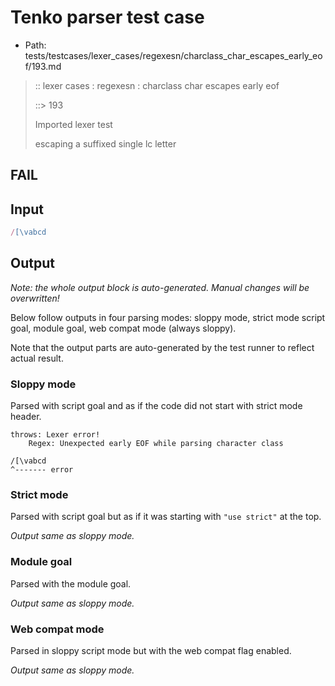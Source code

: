 # Tenko parser test case

- Path: tests/testcases/lexer_cases/regexesn/charclass_char_escapes_early_eof/193.md

> :: lexer cases : regexesn : charclass char escapes early eof
>
> ::> 193
>
> Imported lexer test
>
> escaping a suffixed single lc letter

## FAIL

## Input

`````js
/[\vabcd
`````

## Output

_Note: the whole output block is auto-generated. Manual changes will be overwritten!_

Below follow outputs in four parsing modes: sloppy mode, strict mode script goal, module goal, web compat mode (always sloppy).

Note that the output parts are auto-generated by the test runner to reflect actual result.

### Sloppy mode

Parsed with script goal and as if the code did not start with strict mode header.

`````
throws: Lexer error!
    Regex: Unexpected early EOF while parsing character class

/[\vabcd
^------- error
`````

### Strict mode

Parsed with script goal but as if it was starting with `"use strict"` at the top.

_Output same as sloppy mode._

### Module goal

Parsed with the module goal.

_Output same as sloppy mode._

### Web compat mode

Parsed in sloppy script mode but with the web compat flag enabled.

_Output same as sloppy mode._
